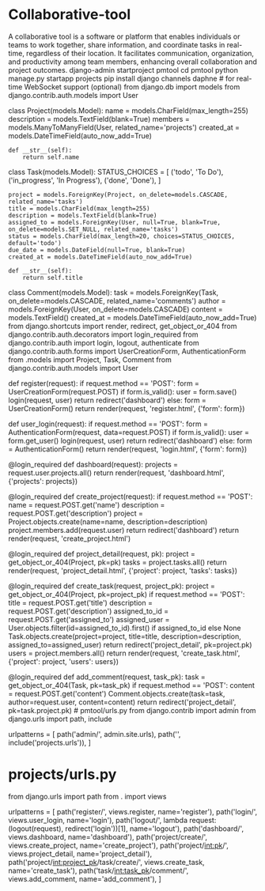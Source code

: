 # Collaborative-tool
A collaborative tool is a software or platform that enables individuals or teams to work together, share information, and coordinate tasks in real-time, regardless of their location. It facilitates communication, organization, and productivity among team members, enhancing overall collaboration and project outcomes.
django-admin startproject pmtool
cd pmtool
python manage.py startapp projects
pip install django channels daphne  # for real-time WebSocket support (optional)
from django.db import models
from django.contrib.auth.models import User

class Project(models.Model):
    name = models.CharField(max_length=255)
    description = models.TextField(blank=True)
    members = models.ManyToManyField(User, related_name='projects')
    created_at = models.DateTimeField(auto_now_add=True)

    def __str__(self):
        return self.name

class Task(models.Model):
    STATUS_CHOICES = [
        ('todo', 'To Do'),
        ('in_progress', 'In Progress'),
        ('done', 'Done'),
    ]

    project = models.ForeignKey(Project, on_delete=models.CASCADE, related_name='tasks')
    title = models.CharField(max_length=255)
    description = models.TextField(blank=True)
    assigned_to = models.ForeignKey(User, null=True, blank=True, on_delete=models.SET_NULL, related_name='tasks')
    status = models.CharField(max_length=20, choices=STATUS_CHOICES, default='todo')
    due_date = models.DateField(null=True, blank=True)
    created_at = models.DateTimeField(auto_now_add=True)

    def __str__(self):
        return self.title

class Comment(models.Model):
    task = models.ForeignKey(Task, on_delete=models.CASCADE, related_name='comments')
    author = models.ForeignKey(User, on_delete=models.CASCADE)
    content = models.TextField()
    created_at = models.DateTimeField(auto_now_add=True)
    from django.shortcuts import render, redirect, get_object_or_404
from django.contrib.auth.decorators import login_required
from django.contrib.auth import login, logout, authenticate
from django.contrib.auth.forms import UserCreationForm, AuthenticationForm
from .models import Project, Task, Comment
from django.contrib.auth.models import User

def register(request):
    if request.method == 'POST':
        form = UserCreationForm(request.POST)
        if form.is_valid():
            user = form.save()
            login(request, user)
            return redirect('dashboard')
    else:
        form = UserCreationForm()
    return render(request, 'register.html', {'form': form})

def user_login(request):
    if request.method == 'POST':
        form = AuthenticationForm(request, data=request.POST)
        if form.is_valid():
            user = form.get_user()
            login(request, user)
            return redirect('dashboard')
    else:
        form = AuthenticationForm()
    return render(request, 'login.html', {'form': form})

@login_required
def dashboard(request):
    projects = request.user.projects.all()
    return render(request, 'dashboard.html', {'projects': projects})

@login_required
def create_project(request):
    if request.method == 'POST':
        name = request.POST.get('name')
        description = request.POST.get('description')
        project = Project.objects.create(name=name, description=description)
        project.members.add(request.user)
        return redirect('dashboard')
    return render(request, 'create_project.html')

@login_required
def project_detail(request, pk):
    project = get_object_or_404(Project, pk=pk)
    tasks = project.tasks.all()
    return render(request, 'project_detail.html', {'project': project, 'tasks': tasks})

@login_required
def create_task(request, project_pk):
    project = get_object_or_404(Project, pk=project_pk)
    if request.method == 'POST':
        title = request.POST.get('title')
        description = request.POST.get('description')
        assigned_to_id = request.POST.get('assigned_to')
        assigned_user = User.objects.filter(id=assigned_to_id).first() if assigned_to_id else None
        Task.objects.create(project=project, title=title, description=description, assigned_to=assigned_user)
        return redirect('project_detail', pk=project.pk)
    users = project.members.all()
    return render(request, 'create_task.html', {'project': project, 'users': users})

@login_required
def add_comment(request, task_pk):
    task = get_object_or_404(Task, pk=task_pk)
    if request.method == 'POST':
        content = request.POST.get('content')
        Comment.objects.create(task=task, author=request.user, content=content)
        return redirect('project_detail', pk=task.project.pk)
        # pmtool/urls.py
from django.contrib import admin
from django.urls import path, include

urlpatterns = [
    path('admin/', admin.site.urls),
    path('', include('projects.urls')),
]

# projects/urls.py
from django.urls import path
from . import views

urlpatterns = [
    path('register/', views.register, name='register'),
    path('login/', views.user_login, name='login'),
    path('logout/', lambda request: (logout(request), redirect('login'))[1], name='logout'),
    path('dashboard/', views.dashboard, name='dashboard'),
    path('project/create/', views.create_project, name='create_project'),
    path('project/<int:pk>/', views.project_detail, name='project_detail'),
    path('project/<int:project_pk>/task/create/', views.create_task, name='create_task'),
    path('task/<int:task_pk>/comment/', views.add_comment, name='add_comment'),
]

        
    
